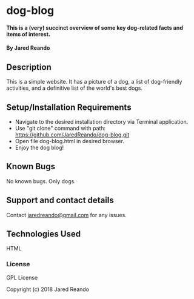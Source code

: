 # dog-blog

#### This is a (very) succinct overview of some key dog-related facts and items of interest.

#### By Jared Reando

## Description

This is a simple website. It has a picture of a dog, a list of dog-friendly activities, and a definitive list of the world's best dogs.

## Setup/Installation Requirements

* Navigate to the desired installation directory via Terminal application.
* Use "git clone" command with path: https://github.com/JaredReando/dog-blog.git
* Open file dog-blog.html in desired browser.
* Enjoy the dog blog!

## Known Bugs

No known bugs. Only dogs.

## Support and contact details

Contact jaredreando@gmail.com for any issues.

## Technologies Used

HTML

### License

GPL License

Copyright (c) 2018 Jared Reando
